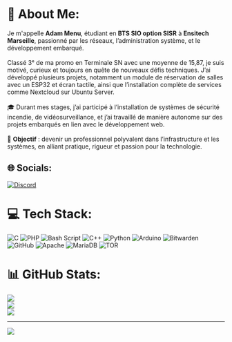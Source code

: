 # 💫 About Me:
Je m'appelle **Adam Menu**, étudiant en **BTS SIO option SISR** à **Ensitech Marseille**, passionné par les réseaux, l’administration système, et le développement embarqué.<br><br>Classé 3ᵉ de ma promo en Terminale SN avec une moyenne de 15,87, je suis motivé, curieux et toujours en quête de nouveaux défis techniques. J’ai développé plusieurs projets, notamment un module de réservation de salles avec un ESP32 et écran tactile, ainsi que l’installation complète de services comme Nextcloud sur Ubuntu Server.<br><br>🎓 Durant mes stages, j’ai participé à l’installation de systèmes de sécurité incendie, de vidéosurveillance, et j’ai travaillé de manière autonome sur des projets embarqués en lien avec le développement web.<br><br>🎯 **Objectif** : devenir un professionnel polyvalent dans l’infrastructure et les systèmes, en alliant pratique, rigueur et passion pour la technologie.<br>


## 🌐 Socials:
[![Discord](https://img.shields.io/badge/Discord-%237289DA.svg?logo=discord&logoColor=white)](https://discord.gg/adam.bat) 

# 💻 Tech Stack:
![C](https://img.shields.io/badge/c-%2300599C.svg?style=for-the-badge&logo=c&logoColor=white) ![PHP](https://img.shields.io/badge/php-%23777BB4.svg?style=for-the-badge&logo=php&logoColor=white) ![Bash Script](https://img.shields.io/badge/bash_script-%23121011.svg?style=for-the-badge&logo=gnu-bash&logoColor=white) ![C++](https://img.shields.io/badge/c++-%2300599C.svg?style=for-the-badge&logo=c%2B%2B&logoColor=white) ![Python](https://img.shields.io/badge/python-3670A0?style=for-the-badge&logo=python&logoColor=ffdd54) ![Arduino](https://img.shields.io/badge/-Arduino-00979D?style=for-the-badge&logo=Arduino&logoColor=white) ![Bitwarden](https://img.shields.io/badge/bitwarden-%23175DDC.svg?style=for-the-badge&logo=bitwarden&logoColor=white) ![GitHub](https://img.shields.io/badge/github-%23121011.svg?style=for-the-badge&logo=github&logoColor=white) ![Apache](https://img.shields.io/badge/apache-%23D42029.svg?style=for-the-badge&logo=apache&logoColor=white) ![MariaDB](https://img.shields.io/badge/MariaDB-003545?style=for-the-badge&logo=mariadb&logoColor=white) ![TOR](https://img.shields.io/badge/tor-%237E4798.svg?style=for-the-badge&logo=tor-project&logoColor=white)
# 📊 GitHub Stats:
![](https://github-readme-stats.vercel.app/api?username=adxm-m&theme=shadow_green&hide_border=true&include_all_commits=false&count_private=false)<br/>
![](https://nirzak-streak-stats.vercel.app/?user=adxm-m&theme=shadow_green&hide_border=true)<br/>
![](https://github-readme-stats.vercel.app/api/top-langs/?username=adxm-m&theme=shadow_green&hide_border=true&include_all_commits=false&count_private=false&layout=compact)

---
[![](https://visitcount.itsvg.in/api?id=adxm-m&icon=0&color=0)](https://visitcount.itsvg.in)

<!-- Proudly created with GPRM ( https://gprm.itsvg.in ) -->
